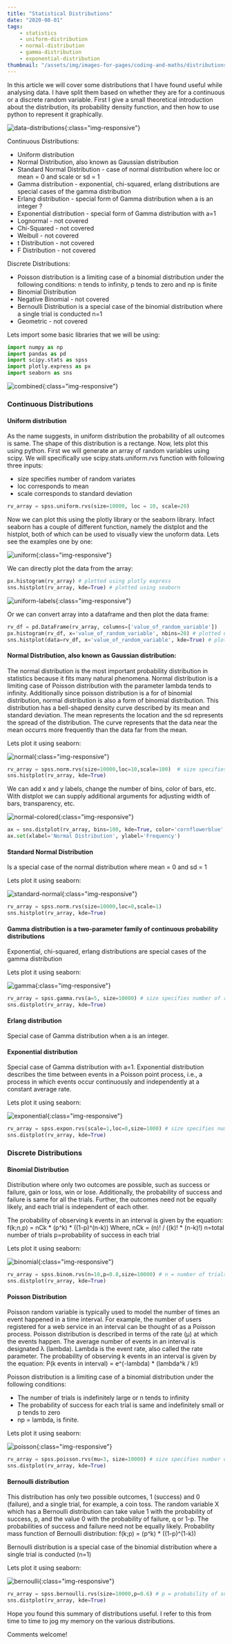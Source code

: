 ```yaml
---
title: "Statistical Distributions"
date: "2020-08-01"
tags:
    - statistics
    - uniform-distribution
    - normal-distribution
    - gamma-distribution
    - exponential-distribution
thumbnail: "/assets/img/images-for-pages/coding-and-maths/distributions/2021-04-09.png"
---
```

In this article we will cover some distributions that I have found useful while analysing data. I have split them based on whether they are for a continuous or a discrete random variable. First I give a small theoretical introduction about the distribution, its probability density function, and then how to use python to represent it graphically.  

![data-distributions](/assets/img/images-for-pages/coding-and-maths/distributions/data-distributions.png){:class="img-responsive"}

Continuous Distributions:
- Uniform distribution
- Normal Distribution, also known as Gaussian distribution
- Standard Normal Distribution - case of normal distribution where loc or mean = 0 and scale or sd = 1 
- Gamma distribution - exponential, chi-squared, erlang distributions are special cases of the gamma distribution
- Erlang distribution - special form of Gamma distribution when a is an integer ?
- Exponential distribution - special form of Gamma distribution with a=1
- Lognormal - not covered
- Chi-Squared - not covered
- Weibull - not covered
- t Distribution - not covered
- F Distribution - not covered

Discrete Distributions:
- Poisson distribution is a limiting case of a binomial distribution under the following conditions: n tends to infinity, p tends to zero and np is finite
- Binomial Distribution
- Negative Binomial - not covered
- Bernoulli Distribution is a special case of the binomial distribution where a single trial is conducted n=1
- Geometric - not covered

Lets import some basic libraries that we will be using:
```python
import numpy as np
import pandas as pd
import scipy.stats as spss
import plotly.express as px
import seaborn as sns
```

![combined](/assets/img/images-for-pages/coding-and-maths/distributions/2021-04-09.png){:class="img-responsive"}

### Continuous Distributions

#### Uniform distribution
As the name suggests, in uniform distribution the probability of all outcomes is same. The shape of this distribution is a rectange. Now, lets plot this using python. First we will generate an array of random variables using scipy. We will specifically use scipy.stats.uniform.rvs function with following three inputs:
- size specifies number of random variates
- loc corresponds to mean
- scale corresponds to standard deviation
```python
rv_array = spss.uniform.rvs(size=10000, loc = 10, scale=20) 
```

Now we can plot this using the plotly library or the seaborn library. Infact seaborn has a couple of different function, namely the distplot and the histplot, both of which can be used to visually view the unoform data. Lets see the examples one by one:

![uniform](/assets/img/images-for-pages/coding-and-maths/distributions/uniform.png){:class="img-responsive"}

We can directly plot the data from the array:
```python
px.histogram(rv_array) # plotted using plotly express
sns.histplot(rv_array, kde=True) # plotted using seaborn
```

![uniform-labels](/assets/img/images-for-pages/coding-and-maths/distributions/uniform-labels.png){:class="img-responsive"}

Or we can convert array into a dataframe and then plot the data frame:
```python
rv_df = pd.DataFrame(rv_array, columns=['value_of_random_variable'])
px.histogram(rv_df, x='value_of_random_variable', nbins=20) # plotted using plotly express
sns.histplot(data=rv_df, x='value_of_random_variable', kde=True) # plotted using seaborn
```

#### Normal Distribution, also known as Gaussian distribution: 
The normal distribution is the most important probability distribution in statistics because it fits many natural phenomena. 
Normal distribution is a limiting case of Poisson distribution with the parameter lambda tends to infinity. Additionally since poisson distribution is a for of binomial distribution, normal distribution is also a form of binomial distribution. 
This distribution has a bell-shaped density curve described by its mean and standard deviation. The mean represents the location and the sd represents the spread of the distribution. The curve represents that the data near the mean occurrs more frequently than the data far from the mean. 

Lets plot it using seaborn:

![normal](/assets/img/images-for-pages/coding-and-maths/distributions/normal.png){:class="img-responsive"}

```python
rv_array = spss.norm.rvs(size=10000,loc=10,scale=100)  # size specifies number of random variates, loc corresponds to mean, scale corresponds to standard deviation
sns.histplot(rv_array, kde=True)
```

We can add x and y labels, change the number of bins, color of bars, etc. With distplot we can supply additional arguments for adjusting width of bars, transparency, etc.

![normal-colored](/assets/img/images-for-pages/coding-and-maths/distributions/normal-colored.png){:class="img-responsive"}

```python
ax = sns.distplot(rv_array, bins=100, kde=True, color='cornflowerblue', hist_kws={"linewidth": 15,'alpha':1})
ax.set(xlabel='Normal Distribution', ylabel='Frequency')
```
#### Standard Normal Distribution
Is a special case of the normal distribution where mean = 0 and sd = 1 

Lets plot it using seaborn:

![standard-normal](/assets/img/images-for-pages/coding-and-maths/distributions/standard-normal.png){:class="img-responsive"}

```python
rv_array = spss.norm.rvs(size=10000,loc=0,scale=1) 
sns.histplot(rv_array, kde=True)
```

#### Gamma distribution is a two-parameter family of continuous probability distributions
Exponential, chi-squared, erlang distributions are special cases of the gamma distribution

Lets plot it using seaborn:

![gamma](/assets/img/images-for-pages/coding-and-maths/distributions/gamma.png){:class="img-responsive"}

```python
rv_array = spss.gamma.rvs(a=5, size=10000) # size specifies number of random variates, a is the shape parameter
sns.distplot(rv_array, kde=True)
```

#### Erlang distribution 
Special case of Gamma distribution when a is an integer. 

#### Exponential distribution 
Special case of Gamma distribution with a=1. 
Exponential distribution describes the time between events in a Poisson point process, i.e., a process in which events occur continuously and independently at a constant average rate. 

Lets plot it using seaborn:

![exponential](/assets/img/images-for-pages/coding-and-maths/distributions/exponential.png){:class="img-responsive"}

```python
rv_array = spss.expon.rvs(scale=1,loc=0,size=1000) # size specifies number of random variates, loc corresponds to mean, scale corresponds to standard deviation
sns.distplot(rv_array, kde=True)
```

### Discrete Distributions

#### Binomial Distribution
Distribution where only two outcomes are possible, such as success or failure, gain or loss, win or lose. Additionally, the probability of success and failure is same for all the trials. Further, the outcomes need not be equally likely, and each trial is independent of each other.

The probability of observing k events in an interval is given by the equation: f(k;n,p) = nCk * (p^k) * ((1-p)^(n-k))
Where, nCk = (n)! / ((k)! * (n-k)!) 
n=total number of trials
p=probability of success in each trial

Lets plot it using seaborn:

![binomial](/assets/img/images-for-pages/coding-and-maths/distributions/binomial.png){:class="img-responsive"}

```python
rv_array = spss.binom.rvs(n=10,p=0.8,size=10000) # n = number of trials, p = probability of success, size = number of times to repeat the trials
sns.distplot(rv_array, kde=True)
```

#### Poisson Distribution
Poisson random variable is typically used to model the number of times an event happened in a time interval. For example, the number of users registered for a web service in an interval can be thought of as a Poisson process. Poisson distribution is described in terms of the rate (μ) at which the events happen. The average number of events in an interval is designated λ (lambda). Lambda is the event rate, also called the rate parameter. 
The probability of observing k events in an interval is given by the equation: P(k events in interval) = e^(-lambda) * (lambda^k / k!)

Poisson distribution is a limiting case of a binomial distribution under the following conditions:
- The number of trials is indefinitely large or n tends to infinity
- The probability of success for each trial is same and indefinitely small or p tends to zero
- np = lambda, is finite.

Lets plot it using seaborn:

![poisson](/assets/img/images-for-pages/coding-and-maths/distributions/poisson.png){:class="img-responsive"}

```python
rv_array = spss.poisson.rvs(mu=3, size=10000) # size specifies number of random variates, loc corresponds to mean, scale corresponds to standard deviation
sns.distplot(rv_array, kde=True)
```

#### Bernoulli distribution 
This distribution has only two possible outcomes, 1 (success) and 0 (failure), and a single trial, for example, a coin toss. The random variable X which has a Bernoulli distribution can take value 1 with the probability of success, p, and the value 0 with the probability of failure, q or 1-p. The probabilities of success and failure need not be equally likely. 
Probability mass function of Bernoulli distribution: f(k;p) = (p^k) * ((1-p)^(1-k))

Bernoulli distribution is a special case of the binomial distribution where a single trial is conducted (n=1)

Lets plot it using seaborn:

![bernoulli](/assets/img/images-for-pages/coding-and-maths/distributions/bernoulli.png){:class="img-responsive"}

```python
rv_array = spss.bernoulli.rvs(size=10000,p=0.6) # p = probability of success, size = number of times to repeat the trial
sns.distplot(rv_array, kde=True)
```

Hope you found this summary of distributions useful. I refer to this from time to time to jog my memory on the various distributions. 

Comments welcome!